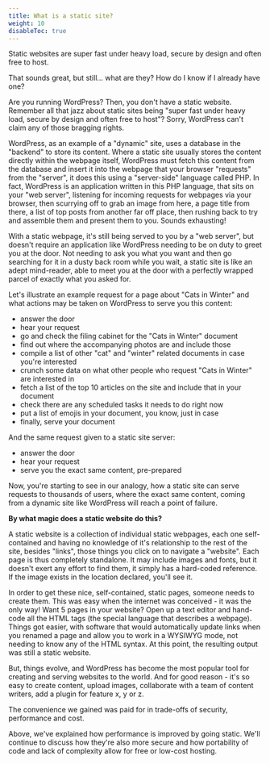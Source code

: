 ```yaml
---
title: What is a static site?
weight: 10
disableToc: true
---
```


Static websites are super fast under heavy load, secure by design and often free to host.

That sounds great, but still... what are they? How do I know if I already have one?

Are you running WordPress? Then, you don't have a static website. Remember all that jazz about static sites being "super fast under heavy load, secure by design and often free to host"? Sorry, WordPress can't claim any of those bragging rights.

WordPress, as an example of a "dynamic" site, uses a database in the "backend" to store its content. Where a static site usually stores the content directly within the webpage itself, WordPress must fetch this content from the database and insert it into the webpage that your browser "requests" from the "server", it does this using a "server-side" language called PHP. In fact, WordPress is an application written in this PHP language, that sits on your "web server", listening for incoming requests for webpages via your browser, then scurrying off to grab an image from here, a page title from there, a list of top posts from another far off place, then rushing back to try and assemble them and present them to you. Sounds exhausting!

With a static webpage, it's still being served to you by a "web server", but doesn't require an application like WordPress needing to be on duty to greet you at the door. Not needing to ask you what you want and then go searching for it in a dusty back room while you wait, a static site is like an adept mind-reader, able to meet you at the door with a perfectly wrapped parcel of exactly what you asked for. 

Let's illustrate an example request for a page about "Cats in Winter" and what actions may be taken on WordPress to serve you this content:

 - answer the door
 - hear your request
 - go and check the filing cabinet for the "Cats in Winter" document
 - find out where the accompanying photos are and include those 
 - compile a list of other "cat" and "winter" related documents in case you're interested
 - crunch some data on what other people who request "Cats in Winter" are interested in
 - fetch a list of the top 10 articles on the site and include that in your document
 - check there are any scheduled tasks it needs to do right now
 - put a list of emojis in your document, you know, just in case
 - finally, serve your document

And the same request given to a static site server:

 - answer the door
 - hear your request
 - serve you the exact same content, pre-prepared

Now, you're starting to see in our analogy, how a static site can serve requests to thousands of users, where the exact same content, coming from a dynamic site like WordPress will reach a point of failure.

**By what magic does a static website do this?**

A static website is a collection of individual static webpages, each one self-contained and having no knowledge of it's relationship to the rest of the site, besides "links", those things you click on to navigate a "website". Each page is thus completely standalone. It may include images and fonts, but it doesn't exert any effort to find them, it simply has a hard-coded reference. If the image exists in the location declared, you'll see it. 

In order to get these nice, self-contained, static pages, someone needs to create them. This was easy when the internet was conceived - it was the only way! Want 5 pages in your website? Open up a text editor and hand-code all the HTML tags (the special language that describes a webpage). Things got easier, with software that would automatically update links when you renamed a page and allow you to work in a WYSIWYG mode, not needing to know any of the HTML syntax. At this point, the resulting output was still a static website. 

But, things evolve, and WordPress has become the most popular tool for creating and serving websites to the world. And for good reason - it's so easy to create content, upload images, collaborate with a team of content writers, add a plugin for feature x, y or z. 

The convenience we gained was paid for in trade-offs of security, performance and cost. 

Above, we've explained how performance is improved by going static. We'll continue to discuss how they're also more secure and how portability of code and lack of complexity allow for free or low-cost hosting.











